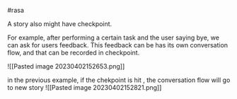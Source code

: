 #rasa 


A story also might have checkpoint. 

For example, after performing a certain task and the user saying bye, we can ask for users feedback. This feedback can be has its own conversation flow, and that can be recorded in checkpoint.

![[Pasted image 20230402152653.png]]

in the previous example, if the chekpoint is hit , the conversation flow will go to new story ![[Pasted image 20230402152821.png]]

